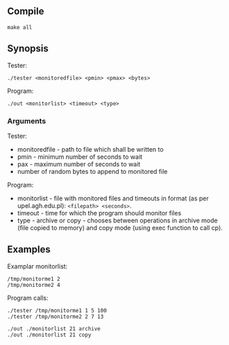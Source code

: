## Compile
```
make all
```

## Synopsis
Tester:
```
./tester <monitoredfile> <pmin> <pmax> <bytes>
```
Program:
```
./out <monitorlist> <timeout> <type>
```

### Arguments 
Tester:
* monitoredfile - path to file which shall be written to
* pmin - minimum number of seconds to wait
* pax - maximum number of seconds to wait
* number of random bytes to append to monitored file

Program:
* monitorlist - file with monitored files and timeouts in format (as per upel.agh.edu.pl): `<filepath> <seconds>`.
* timeout - time for which the program should monitor files
* type - archive or copy - chooses between operations in archive mode (file copied to memory) and copy mode (using exec function to call cp).

## Examples
Examplar monitorlist:
```
/tmp/monitorme1 2
/tmp/monitorme2 4
```

Program calls:
```
./tester /tmp/monitorme1 1 5 100
./tester /tmp/monitorme2 2 7 13

./out ./monitorlist 21 archive
./out ./monitorlist 21 copy
```

